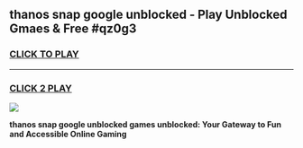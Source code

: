 
## thanos snap google unblocked - Play Unblocked Gmaes & Free #qz0g3
<h3>
<a href="https://news.freeplayer.one?title=thanos_snap_google_unblocked&ref=24F">CLICK TO PLAY</a></h3>
<hr>

<h3>
<a href="https://news.freeplayer.one?title=thanos_snap_google_unblocked&ref=24F">CLICK 2 PLAY</a>
  
</h3>

<a href="https://news.freeplayer.one?title=thanos_snap_google_unblocked&ref=24F/"><img src="https://clearcache.store/games.png"></a>


**thanos snap google unblocked games unblocked: Your Gateway to Fun and Accessible Online Gaming**
